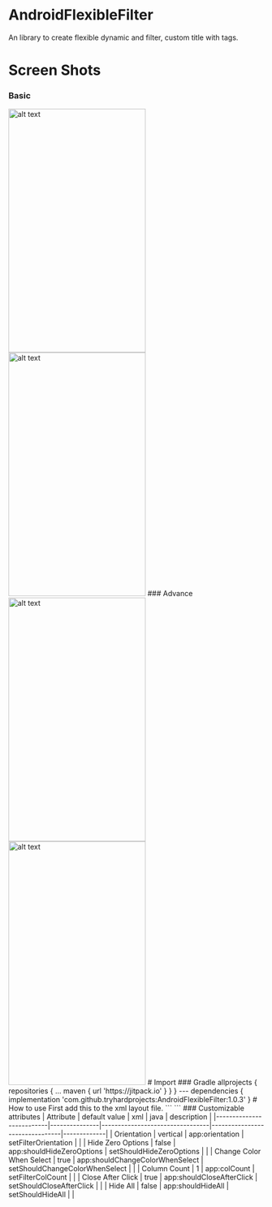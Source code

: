 # AndroidFlexibleFilter
An library to create flexible dynamic and filter, custom title with tags.

# Screen Shots
### Basic
<img src="https://j.gifs.com/WL6LJg.gif" alt="alt text" width="270" height="480">
<img src="https://j.gifs.com/q7x71r.gif" alt="alt text" width="270" height="480">
### Advance
<img src="https://j.gifs.com/nx5x14.gif" alt="alt text" width="270" height="480">
<img src="https://j.gifs.com/ANDNpB.gif" alt="alt text" width="270" height="480">
# Import
### Gradle
    allprojects {    
		repositories {    
			...
			maven { url 'https://jitpack.io' }     
		}
	}
---
    dependencies {
	        implementation 'com.github.tryhardprojects:AndroidFlexibleFilter:1.0.3'
	}
# How to use
First add this to the xml layout file.
```
<projects.tryhard.androidflexiblefilter.FlexibleFilter
    android:id="@+id/quests_filter"
    android:layout_width="match_parent"
    android:layout_height="wrap_content">
```
### Customizable attributes
| Attribute                | default value | xml                             | java                           | description |
|--------------------------|---------------|---------------------------------|--------------------------------|-------------|
| Orientation              | vertical      | app:orientation                 | setFilterOrientation           |             |
| Hide Zero Options        | false         | app:shouldHideZeroOptions       | setShouldHideZeroOptions       |             |
| Change Color When Select | true          | app:shouldChangeColorWhenSelect | setShouldChangeColorWhenSelect |             |
| Column Count             | 1             | app:colCount                    | setFilterColCount              |             |
| Close After Click        | true          | app:shouldCloseAfterClick       | setShouldCloseAfterClick       |             |
| Hide All                 | false         | app:shouldHideAll               | setShouldHideAll               |             |



